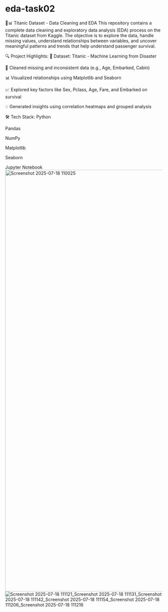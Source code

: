 # eda-task02
🧹📊 Titanic Dataset - Data Cleaning and EDA
This repository contains a complete data cleaning and exploratory data analysis (EDA) process on the Titanic dataset from Kaggle. The objective is to explore the data, handle missing values, understand relationships between variables, and uncover meaningful patterns and trends that help understand passenger survival.

🔍 Project Highlights:
📁 Dataset: Titanic - Machine Learning from Disaster

🧼 Cleaned missing and inconsistent data (e.g., Age, Embarked, Cabin)

📊 Visualized relationships using Matplotlib and Seaborn

📈 Explored key factors like Sex, Pclass, Age, Fare, and Embarked on survival

💡 Generated insights using correlation heatmaps and grouped analysis

🛠️ Tech Stack:
Python

Pandas

NumPy

Matplotlib

Seaborn

Jupyter Notebook 
<img width="2642" height="1347" alt="Screenshot 2025-07-18 110025" src="https://github.com/user-attachments/assets/5acae61c-0a16-4ef9-86fb-de61cac8d8af" />
![Screenshot 2025-07-18 111121_Screenshot 2025-07-18 111131_Screenshot 2025-07-18 111142_Screenshot 2025-07-18 111154_Screenshot 2025-07-18 111206_Screenshot 2025-07-18 111216](https://github.com/user-attachments/assets/78a97935-8f59-40c2-a493-b39bc6ce1531)
